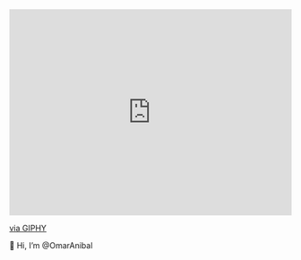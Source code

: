 <div style="width:100%;height:0;padding-bottom:73%;position:relative;"><iframe src="https://giphy.com/embed/bcKmIWkUMCjVm" width="100%" height="100%" style="position:absolute" frameBorder="0" class="giphy-embed" allowFullScreen></iframe></div><p><a href="https://giphy.com/gifs/animated-hello-waving-bcKmIWkUMCjVm">via GIPHY</a></p>
								👋 Hi, I’m @OmarAnibal 
